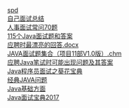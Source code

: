 <a href="/04_interview/spd.pdf">spd</a><br/>
<a href="/04_interview/自己面试总结.pdf">自己面试总结</a><br/>
<a href="/04_interview/人事面试学问70题.pdf">人事面试常问70题</a><br/>
<a href="/04_interview/115个Java面试题和答案.pdf">115个Java面试题和答案</a><br/>
<a href="/04_interview/应聘时最漂亮的回答.pdf">应聘时最漂亮的回答.docx</a><br/>
<a href="/04_interview/JAVA面试题集合（项目11部V1.0版）.chm">JAVA面试题集合（项目11部V1.0版）.chm</a><br/>
<a href="/04_interview/应聘Java笔试时可能出现问题及其答案.pdf">应聘Java笔试时可能出现问题及其答案</a><br/>
<a href="/04_interview/Java程序员面试之葵花宝典.pdf">Java程序员面试之葵花宝典</a><br/>
<a href="/04_interview/经典JAVA问题.pdf">经典JAVA问题</a><br/>
<a href="/04_interview/Java基础方面.pdf">Java基础方面</a><br/>
<a href="/04_interview/Java面试宝典2017.pdf">Java面试宝典2017</a><br/>